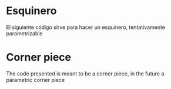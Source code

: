# Esquinero

El siguiente código sirve para hacer un esquinero, tentativamente parametrizable

# Corner piece

The code presented is meant to be a corner piece, in the future a parametric corner piece
